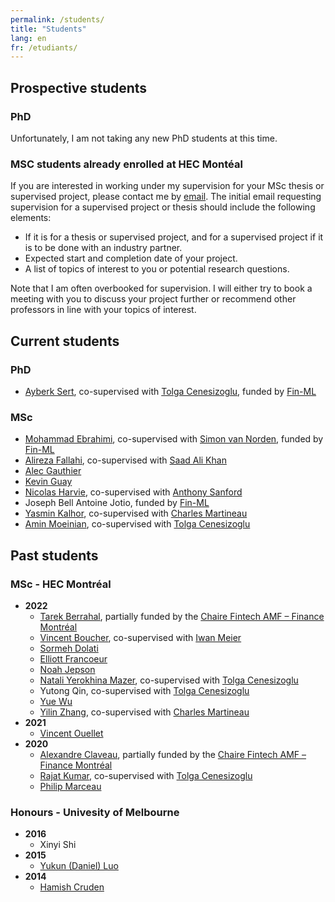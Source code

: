 ```yaml
---
permalink: /students/
title: "Students"
lang: en
fr: /etudiants/
---
```


## Prospective students

### PhD

Unfortunately, I am not taking any new PhD students at this time.

### MSC students already enrolled at HEC Montéal

If you are interested in working under my supervision for your MSc thesis or supervised project, please contact me by [email](mailto:vincent.3.gregoire@hec.ca?subject="Supervision"). The initial email requesting supervision for a supervised project or thesis should include the following elements:

- If it is for a thesis or supervised project, and for a supervised project if it is to be done with an industry partner.
- Expected start and completion date of your project.
- A list of topics of interest to you or potential research questions.

Note that I am often overbooked for supervision. I will either try to book a meeting with you to discuss your project further or recommend other professors in line with your topics of interest.

## Current students

### PhD

- [Ayberk Sert](https://www.linkedin.com/in/saim-ayberk-sert-961a469a), co-supervised with [Tolga Cenesizoglu](https://www.hec.ca/en/profs/tolga.cenesizoglu.html), funded by [Fin-ML](https://fin-ml.ca/)

### MSc

- [Mohammad Ebrahimi](https://www.linkedin.com/in/3moheb/), co-supervised with [Simon van Norden](https://www.hec.ca/en/profs/simon.van-norden.html), funded by [Fin-ML](https://fin-ml.ca/)
- [Alireza Fallahi](https://www.linkedin.com/in/alireza-fallahii/), co-supervised with [Saad Ali Khan](http://saadalikhan.com/)
- [Alec Gauthier](https://www.linkedin.com/in/alecgauthier/)
- [Kevin Guay](https://www.linkedin.com/in/kevin-guay/)
- [Nicolas Harvie](https://www.linkedin.com/in/nicolas-harvie-a49972135/), co-supervised with [Anthony Sanford](https://www.anthonysanford.com/)
- Joseph Bell Antoine Jotio, funded by [Fin-ML](https://fin-ml.ca/)
- [Yasmin Kalhor](https://www.linkedin.com/in/yasmin-kalhor/), co-supervised with [Charles Martineau](http://www.charlesmartineau.com)
- [Amin Moeinian](https://www.linkedin.com/in/aminmoeinian/), co-supervised with [Tolga Cenesizoglu](https://www.hec.ca/en/profs/tolga.cenesizoglu.html)

## Past students

### MSc - HEC Montréal

- **2022**
  - [Tarek Berrahal](https://www.linkedin.com/in/tarekberrahal/), partially funded by the [Chaire Fintech AMF – Finance Montréal](https://chairefintech.uqam.ca/?lang=en)
  - [Vincent Boucher](https://www.linkedin.com/in/bouchervincent/), co-supervised with [Iwan Meier](https://www.hec.ca/en/profs/iwan.meier.html)
  - [Sormeh Dolati](https://www.linkedin.com/in/sormeh-dolati/)
  - [Elliott Francoeur](https://www.linkedin.com/in/elliott-francoeur/)
  - [Noah Jepson](https://www.linkedin.com/in/noahjep/)
  - [Natali Yerokhina Mazer](https://www.linkedin.com/in/natali-yerokhina-mazer-48542b1b0/), co-supervised with [Tolga Cenesizoglu](https://www.hec.ca/en/profs/tolga.cenesizoglu.html)
  - Yutong Qin, co-supervised with [Tolga Cenesizoglu](https://www.hec.ca/en/profs/tolga.cenesizoglu.html)
  - [Yue Wu](https://www.linkedin.com/in/yue-w-73257214a/)
  - [Yilin Zhang](https://www.linkedin.com/in/yilin-zhang-/), co-supervised with [Charles Martineau](http://www.charlesmartineau.com)
- **2021**
  - [Vincent Ouellet](https://www.linkedin.com/in/vincentouellet/)
- **2020**
  - [Alexandre Claveau](https://www.linkedin.com/in/alexandre-claveau-m-sc-52b513170/), partially funded by the [Chaire Fintech AMF – Finance Montréal](https://chairefintech.uqam.ca/?lang=en)
  - [Rajat Kumar](https://www.linkedin.com/in/rajatkumar376/), co-supervised with [Tolga Cenesizoglu](https://www.hec.ca/en/profs/tolga.cenesizoglu.html)
  - [Philip Marceau](https://www.linkedin.com/in/philip-marceau-753b8a1b3/)

### Honours - Univesity of Melbourne

- **2016**
  - Xinyi Shi
- **2015**
  - [Yukun (Daniel) Luo](https://www.linkedin.com/in/daniel-luo-9676b855/)
- **2014**
  - [Hamish Cruden](https://www.linkedin.com/in/hamishcruden/)
